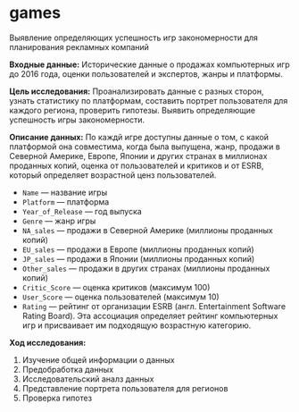 # games
Выявление определяющих успешность игр закономерности для планирования рекламных компаний

**Входные данные:** Исторические данные о продажах компьютерных игр до 2016 года, оценки пользователей и экспертов, жанры и платформы.

**Цель исследования:** Проанализировать данные с разных сторон, узнать статистику по платформам, составить портрет пользователя для каждого региона, проверить гипотезы. Выявить определяющие успешность игры закономерности. 

**Описание данных:** По каждй игре доступны данные о том, с какой платформой она совместима, когда была выпущена, жанр, продажи в Северной Америке, Европе, Японии и других странах в миллионах проданных копий, оценка от пользователей и критиков и от ESRB, который определяет возрастной ценз пользователей.

* `Name` — название игры
* `Platform` — платформа
* `Year_of_Release` — год выпуска
* `Genre` — жанр игры
* `NA_sales` — продажи в Северной Америке (миллионы проданных копий)
* `EU_sales` — продажи в Европе (миллионы проданных копий)
* `JP_sales` — продажи в Японии (миллионы проданных копий)
* `Other_sales` — продажи в других странах (миллионы проданных копий)
* `Critic_Score` — оценка критиков (максимум 100)
* `User_Score` — оценка пользователей (максимум 10)
* `Rating` — рейтинг от организации ESRB (англ. Entertainment Software Rating Board). Эта ассоциация определяет рейтинг компьютерных игр и присваивает им подходящую возрастную категорию.

**Ход исследования:**
1. Изучение общей информации о данных
2. Предобработка данных
3. Исследовательский аналз данных
4. Представление портрета пользователя для регионов
5. Проверка гипотез
